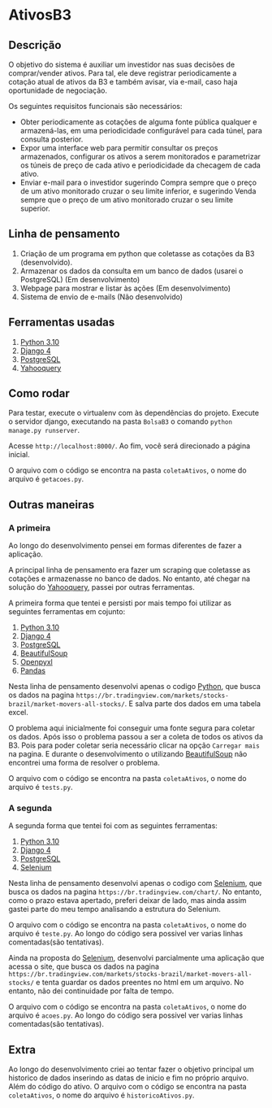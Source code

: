 # AtivosB3

## Descrição

O objetivo do sistema é auxiliar um investidor nas suas decisões de comprar/vender ativos. Para tal, ele deve registrar periodicamente a cotação atual de ativos da B3 e também avisar, via e-mail, caso haja oportunidade de negociação.

Os seguintes requisitos funcionais são necessários:

- Obter periodicamente as cotações de alguma fonte pública qualquer e armazená-las, em uma periodicidade configurável para cada túnel, para consulta posterior.
- Expor uma interface web para permitir consultar os preços armazenados, configurar os ativos a serem monitorados e parametrizar os túneis de preço de cada ativo e periodicidade da checagem de cada ativo.
- Enviar e-mail para o investidor sugerindo Compra sempre que o preço de um ativo monitorado cruzar o seu limite inferior, e sugerindo Venda sempre que o preço de um ativo monitorado cruzar o seu limite superior.

## Linha de pensamento

1. Criação de um programa em python que coletasse as cotações da B3 (desenvolvido).
2. Armazenar os dados da consulta em um banco de dados (usarei o PostgreSQL) (Em desenvolvimento)
3. Webpage para mostrar e listar às ações (Em desenvolvimento)
4. Sistema de envio de e-mails (Não desenvolvido)

## Ferramentas usadas
1. [Python 3.10](https://docs.python.org/3/)
2. [Django 4](https://docs.djangoproject.com/pt-br/4.0/)
3. [PostgreSQL](https://www.postgresql.org/)
4. [Yahooquery](https://yahooquery.dpguthrie.com/)

## Como rodar
Para testar, execute o virtualenv com às dependências do projeto. Execute o servidor django, executando na pasta `BolsaB3` o comando `python manage.py runserver`.

Acesse `http://localhost:8000/`. Ao fim, você será direcionado a página inicial.

O arquivo com o código se encontra na pasta `coletaAtivos`, o nome do arquivo é `getacoes.py`.

## Outras maneiras

### A primeira

Ao longo do desenvolvimento pensei em formas diferentes de fazer a aplicação.

A principal linha de pensamento era fazer um scraping que coletasse as cotações e armazenasse no banco de dados. No entanto, até chegar na solução do [Yahooquery](https://yahooquery.dpguthrie.com/), passei por outras ferramentas.

A primeira forma que tentei e persisti por mais tempo foi utilizar as seguintes ferramentas em cojunto:

1. [Python 3.10](https://docs.python.org/3/)
2. [Django 4](https://docs.djangoproject.com/pt-br/4.0/)
3. [PostgreSQL](https://www.postgresql.org/)
4. [BeautifulSoup](https://www.crummy.com/software/BeautifulSoup/bs4/doc/)
5. [Openpyxl](https://openpyxl.readthedocs.io/en/stable/)
6. [Pandas](https://pandas.pydata.org/)

Nesta linha de pensamento desenvolvi apenas o codigo [Python](https://docs.python.org/3/), que busca os dados na pagina `https://br.tradingview.com/markets/stocks-brazil/market-movers-all-stocks/`. E salva parte dos dados em uma tabela excel.

O problema aqui inicialmente foi conseguir uma fonte segura para coletar os dados. Após isso o problema passou a ser a coleta de todos os ativos da B3. Pois para poder coletar seria necessário clicar na opção `Carregar mais` na pagina. E durante o desenvolvimento o utilizando [BeautifulSoup](https://www.crummy.com/software/BeautifulSoup/bs4/doc/) não encontrei uma forma de resolver o problema.

O arquivo com o código se encontra na pasta `coletaAtivos`, o nome do arquivo é `tests.py`.

### A segunda

A segunda forma que tentei foi com as seguintes ferramentas:

1. [Python 3.10](https://docs.python.org/3/)
2. [Django 4](https://docs.djangoproject.com/pt-br/4.0/)
3. [PostgreSQL](https://www.postgresql.org/)
4. [Selenium](https://www.selenium.dev/)

Nesta linha de pensamento desenvolvi apenas o codigo com [Selenium](https://www.selenium.dev/), que busca os dados na pagina `https://br.tradingview.com/chart/`. No entanto, como o prazo estava apertado, preferi deixar de lado, mas ainda assim gastei parte do meu tempo analisando a estrutura do Selenium.

O arquivo com o código se encontra na pasta `coletaAtivos`, o nome do arquivo é `teste.py`. Ao longo do código sera possivel ver varias linhas comentadas(são tentativas).

Ainda na proposta do [Selenium](https://www.selenium.dev/), desenvolvi parcialmente uma aplicação que acessa o site, que busca os dados na pagina `https://br.tradingview.com/markets/stocks-brazil/market-movers-all-stocks/` e tenta guardar os dados preentes no html em um arquivo. No entanto, não dei continuidade por falta de tempo.

O arquivo com o código se encontra na pasta `coletaAtivos`, o nome do arquivo é `acoes.py`. Ao longo do código sera possivel ver varias linhas comentadas(são tentativas).

## Extra

Ao longo do desenvolvimento criei ao tentar fazer o objetivo principal um historico de dados inserindo as datas de inicio e fim no próprio arquivo. Além do código do ativo. O arquivo com o código se encontra na pasta `coletaAtivos`, o nome do arquivo é `historicoAtivos.py`.
